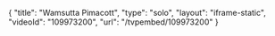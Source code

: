 {
    "title": "Wamsutta Pimacott",
    "type": "solo",
    "layout": "iframe-static",
    "videoId": "109973200",
    "url": "\/tvpembed\/109973200"
}
